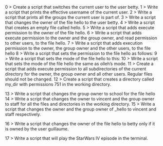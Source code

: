 0 > Create a script that switches the current user to the user betty.
1 > Write a script that prints the effective username of the current user.
2 > Write a script that prints all the groups the current user is part of.
3 > Write a script that changes the owner of the file hello to the user betty.
4 > Write a script that creates an empty file called hello.
5 > Write a script that adds execute permission to the owner of the file hello.
6 > Write a script that adds execute permission to the owner and the group owner, and read permission to other users, to the file hello.
7 > Write a script that adds execution permission to the owner, the group owner and the other users, to the file hello
8 > Write a script that sets the permission to the file hello as follows:
9 > Write a script that sets the mode of the file hello to this:
10 > Write a script that sets the mode of the file hello the same as olleh’s mode.
11 > Create a script that adds execute permission to all subdirectories of the current directory for the owner, the group owner and all other users. Regular files should not be changed.
12 > Create a script that creates a directory called my_dir with permissions 751 in the working directory.


13 > Write a script that changes the group owner to school for the file hello
14 > Write a script that changes the owner to vincent and the group owner to staff for all the files and directories in the working directory.
15 > Write a script that changes the owner and the group owner of _hello to vincent and staff respectively.

16 > Write a script that changes the owner of the file hello to betty only if it is owned by the user guillaume.

17 > Write a script that will play the StarWars IV episode in the terminal. 

